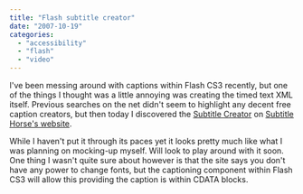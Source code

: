```yaml
---
title: "Flash subtitle creator"
date: "2007-10-19"
categories: 
  - "accessibility"
  - "flash"
  - "video"
---
```


I've been messing around with captions within Flash CS3 recently, but one of the things I thought was a little annoying was creating the timed text XML itself. Previous searches on the net didn't seem to highlight any decent free caption creators, but then today I discovered the [Subtitle Creator](http://subtitle-horse.org/subtitle_creator.php) on [Subtitle Horse's website](http://subtitle-horse.org/).

While I haven't put it through its paces yet it looks pretty much like what I was planning on mocking-up myself. Will look to play around with it soon. One thing I wasn't quite sure about however is that the site says you don't have any power to change fonts, but the captioning component within Flash CS3 will allow this providing the caption is within CDATA blocks.
